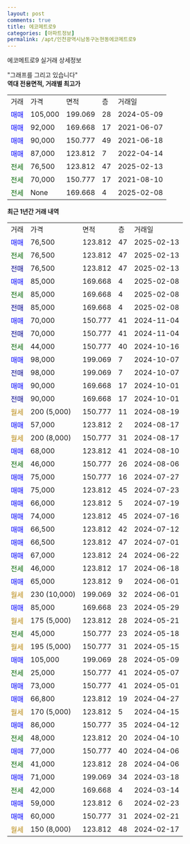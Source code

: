 ```yaml
---
layout: post
comments: true
title: 에코메트로9
categories: [아파트정보]
permalink: /apt/인천광역시남동구논현동에코메트로9
---
```


에코메트로9 실거래 상세정보

<script type="text/javascript">
  google.charts.load('current', {'packages':['line', 'corechart']});
  google.charts.setOnLoadCallback(drawChart);

  function drawChart() {
    var data = new google.visualization.DataTable();
    data.addColumn('date', '거래일');
    data.addColumn('number', "매매");
    data.addColumn('number', "전세");
    data.addColumn('number', "전매");

    data.addRows([[new Date(Date.parse("2025-02-13")), 76500, null, null], [new Date(Date.parse("2025-02-13")), null, 76500, null], [new Date(Date.parse("2025-02-13")), null, null, 76500], [new Date(Date.parse("2025-02-08")), 85000, null, null], [new Date(Date.parse("2025-02-08")), null, 85000, null], [new Date(Date.parse("2025-02-08")), null, null, 85000], [new Date(Date.parse("2024-11-04")), 70000, null, null], [new Date(Date.parse("2024-11-04")), null, null, 70000], [new Date(Date.parse("2024-10-16")), null, 44000, null], [new Date(Date.parse("2024-10-07")), 98000, null, null], [new Date(Date.parse("2024-10-07")), null, null, 98000], [new Date(Date.parse("2024-10-01")), 90000, null, null], [new Date(Date.parse("2024-10-01")), null, null, 90000], [new Date(Date.parse("2024-08-19")), null, null, null], [new Date(Date.parse("2024-08-17")), 57000, null, null], [new Date(Date.parse("2024-08-17")), null, null, null], [new Date(Date.parse("2024-08-10")), 68000, null, null], [new Date(Date.parse("2024-08-06")), null, 46000, null], [new Date(Date.parse("2024-07-27")), 75000, null, null], [new Date(Date.parse("2024-07-23")), 75000, null, null], [new Date(Date.parse("2024-07-19")), 66000, null, null], [new Date(Date.parse("2024-07-16")), 74000, null, null], [new Date(Date.parse("2024-07-12")), 66500, null, null], [new Date(Date.parse("2024-07-01")), 66500, null, null], [new Date(Date.parse("2024-06-22")), 67000, null, null], [new Date(Date.parse("2024-06-18")), null, 46000, null], [new Date(Date.parse("2024-06-01")), 65000, null, null], [new Date(Date.parse("2024-06-01")), null, null, null], [new Date(Date.parse("2024-05-29")), 85000, null, null], [new Date(Date.parse("2024-05-21")), null, null, null], [new Date(Date.parse("2024-05-18")), null, 45000, null], [new Date(Date.parse("2024-05-15")), null, null, null], [new Date(Date.parse("2024-05-09")), 105000, null, null], [new Date(Date.parse("2024-05-07")), null, 25000, null], [new Date(Date.parse("2024-05-01")), 73000, null, null], [new Date(Date.parse("2024-04-27")), 66800, null, null], [new Date(Date.parse("2024-04-15")), null, null, null], [new Date(Date.parse("2024-04-12")), 86000, null, null], [new Date(Date.parse("2024-04-10")), null, 48000, null], [new Date(Date.parse("2024-04-06")), 77000, null, null], [new Date(Date.parse("2024-04-06")), null, 41000, null], [new Date(Date.parse("2024-03-18")), 71000, null, null], [new Date(Date.parse("2024-03-14")), null, 42000, null], [new Date(Date.parse("2024-02-23")), 59000, null, null], [new Date(Date.parse("2024-02-21")), 60000, null, null], [new Date(Date.parse("2024-02-17")), null, null, null]]);

    var options = {
      hAxis: {
        format: 'yyyy/MM/dd'
      },    
      lineWidth: 0,
      pointsVisible: true,    
      title: '최근 1년간 유형별 실거래가 분포',
      legend: { position: 'bottom' }
    };

    var formatter = new google.visualization.NumberFormat({pattern:'###,###'} );
    formatter.format(data, 1);
    formatter.format(data, 2);
    
    setTimeout(function() {
        var chart = new google.visualization.LineChart(document.getElementById('columnchart_material'));
        chart.draw(data, (options));
        document.getElementById('loading').style.display = 'none';
    }, 200);
  }
</script>


<div id="loading" style="z-index:20; display: block; margin-left: 0px">"그래프를 그리고 있습니다"</div>
<div id="columnchart_material" style="width: 95%; margin-left: 0px; display: block"></div>
<!-- contents start -->
<b>역대 전용면적, 거래별 최고가</b>
<table class="sortable">
    <tr>
      <td>거래</td>
      <td>가격</td>
      <td>면적</td>
      <td>층</td>
      <td>거래일</td>
    </tr>
        <tr>
          <td><a style="color: blue">매매</a></td>
          <td>105,000</td>
          <td>199.069</td>
          <td>28</td>
          <td>2024-05-09</td>
        </tr>            <tr>
          <td><a style="color: blue">매매</a></td>
          <td>92,000</td>
          <td>169.668</td>
          <td>17</td>
          <td>2021-06-07</td>
        </tr>            <tr>
          <td><a style="color: blue">매매</a></td>
          <td>90,000</td>
          <td>150.777</td>
          <td>49</td>
          <td>2021-06-18</td>
        </tr>            <tr>
          <td><a style="color: blue">매매</a></td>
          <td>87,000</td>
          <td>123.812</td>
          <td>7</td>
          <td>2022-04-14</td>
        </tr>        
        <tr>
              <td><a style="color: darkgreen">전세</a></td>
              <td>76,500</td>
              <td>123.812</td>
              <td>47</td>
              <td>2025-02-13</td>
            </tr>            <tr>
              <td><a style="color: darkgreen">전세</a></td>
              <td>70,000</td>
              <td>150.777</td>
              <td>17</td>
              <td>2021-08-10</td>
            </tr>            <tr>
              <td><a style="color: darkgreen">전세</a></td>
              <td>None</td>
              <td>169.668</td>
              <td>4</td>
              <td>2025-02-08</td>
            </tr>        
    
</table>

<b>최근 1년간 거래 내역</b>

<table class="sortable">
    <tr>
      <td>거래</td>
      <td>가격</td>
      <td>면적</td>
      <td>층</td>
      <td>거래일</td>
    </tr>
    <tr>
      <td><a style="color: blue">매매</a></td>
      <td>76,500</td>
      <td>123.812</td>
      <td>47</td>
      <td>2025-02-13</td>
    </tr>          <tr>
      <td><a style="color: darkgreen">전세</a></td>
      <td>76,500</td>
      <td>123.812</td>
      <td>47</td>
      <td>2025-02-13</td>
    </tr>          <tr>
      <td><a style="color: darkblue">전매</a></td>
      <td>76,500</td>
      <td>123.812</td>
      <td>47</td>
      <td>2025-02-13</td>
    </tr>          <tr>
      <td><a style="color: blue">매매</a></td>
      <td>85,000</td>
      <td>169.668</td>
      <td>4</td>
      <td>2025-02-08</td>
    </tr>          <tr>
      <td><a style="color: darkgreen">전세</a></td>
      <td>85,000</td>
      <td>169.668</td>
      <td>4</td>
      <td>2025-02-08</td>
    </tr>          <tr>
      <td><a style="color: darkblue">전매</a></td>
      <td>85,000</td>
      <td>169.668</td>
      <td>4</td>
      <td>2025-02-08</td>
    </tr>          <tr>
      <td><a style="color: blue">매매</a></td>
      <td>70,000</td>
      <td>150.777</td>
      <td>41</td>
      <td>2024-11-04</td>
    </tr>          <tr>
      <td><a style="color: darkblue">전매</a></td>
      <td>70,000</td>
      <td>150.777</td>
      <td>41</td>
      <td>2024-11-04</td>
    </tr>          <tr>
      <td><a style="color: darkgreen">전세</a></td>
      <td>44,000</td>
      <td>150.777</td>
      <td>40</td>
      <td>2024-10-16</td>
    </tr>          <tr>
      <td><a style="color: blue">매매</a></td>
      <td>98,000</td>
      <td>199.069</td>
      <td>7</td>
      <td>2024-10-07</td>
    </tr>          <tr>
      <td><a style="color: darkblue">전매</a></td>
      <td>98,000</td>
      <td>199.069</td>
      <td>7</td>
      <td>2024-10-07</td>
    </tr>          <tr>
      <td><a style="color: blue">매매</a></td>
      <td>90,000</td>
      <td>169.668</td>
      <td>17</td>
      <td>2024-10-01</td>
    </tr>          <tr>
      <td><a style="color: darkblue">전매</a></td>
      <td>90,000</td>
      <td>169.668</td>
      <td>17</td>
      <td>2024-10-01</td>
    </tr>          <tr>
      <td><a style="color: darkgoldenrod">월세</a></td>
      <td>200 (5,000)</td>
      <td>150.777</td>
      <td>11</td>
      <td>2024-08-19</td>
    </tr>          <tr>
      <td><a style="color: blue">매매</a></td>
      <td>57,000</td>
      <td>123.812</td>
      <td>2</td>
      <td>2024-08-17</td>
    </tr>          <tr>
      <td><a style="color: darkgoldenrod">월세</a></td>
      <td>200 (8,000)</td>
      <td>150.777</td>
      <td>31</td>
      <td>2024-08-17</td>
    </tr>          <tr>
      <td><a style="color: blue">매매</a></td>
      <td>68,000</td>
      <td>123.812</td>
      <td>41</td>
      <td>2024-08-10</td>
    </tr>          <tr>
      <td><a style="color: darkgreen">전세</a></td>
      <td>46,000</td>
      <td>150.777</td>
      <td>26</td>
      <td>2024-08-06</td>
    </tr>          <tr>
      <td><a style="color: blue">매매</a></td>
      <td>75,000</td>
      <td>150.777</td>
      <td>16</td>
      <td>2024-07-27</td>
    </tr>          <tr>
      <td><a style="color: blue">매매</a></td>
      <td>75,000</td>
      <td>123.812</td>
      <td>45</td>
      <td>2024-07-23</td>
    </tr>          <tr>
      <td><a style="color: blue">매매</a></td>
      <td>66,000</td>
      <td>123.812</td>
      <td>5</td>
      <td>2024-07-19</td>
    </tr>          <tr>
      <td><a style="color: blue">매매</a></td>
      <td>74,000</td>
      <td>123.812</td>
      <td>45</td>
      <td>2024-07-16</td>
    </tr>          <tr>
      <td><a style="color: blue">매매</a></td>
      <td>66,500</td>
      <td>123.812</td>
      <td>42</td>
      <td>2024-07-12</td>
    </tr>          <tr>
      <td><a style="color: blue">매매</a></td>
      <td>66,500</td>
      <td>123.812</td>
      <td>47</td>
      <td>2024-07-01</td>
    </tr>          <tr>
      <td><a style="color: blue">매매</a></td>
      <td>67,000</td>
      <td>123.812</td>
      <td>24</td>
      <td>2024-06-22</td>
    </tr>          <tr>
      <td><a style="color: darkgreen">전세</a></td>
      <td>46,000</td>
      <td>123.812</td>
      <td>17</td>
      <td>2024-06-18</td>
    </tr>          <tr>
      <td><a style="color: blue">매매</a></td>
      <td>65,000</td>
      <td>123.812</td>
      <td>9</td>
      <td>2024-06-01</td>
    </tr>          <tr>
      <td><a style="color: darkgoldenrod">월세</a></td>
      <td>230 (10,000)</td>
      <td>199.069</td>
      <td>32</td>
      <td>2024-06-01</td>
    </tr>          <tr>
      <td><a style="color: blue">매매</a></td>
      <td>85,000</td>
      <td>169.668</td>
      <td>23</td>
      <td>2024-05-29</td>
    </tr>          <tr>
      <td><a style="color: darkgoldenrod">월세</a></td>
      <td>175 (5,000)</td>
      <td>123.812</td>
      <td>28</td>
      <td>2024-05-21</td>
    </tr>          <tr>
      <td><a style="color: darkgreen">전세</a></td>
      <td>45,000</td>
      <td>150.777</td>
      <td>23</td>
      <td>2024-05-18</td>
    </tr>          <tr>
      <td><a style="color: darkgoldenrod">월세</a></td>
      <td>195 (5,000)</td>
      <td>150.777</td>
      <td>31</td>
      <td>2024-05-15</td>
    </tr>          <tr>
      <td><a style="color: blue">매매</a></td>
      <td>105,000</td>
      <td>199.069</td>
      <td>28</td>
      <td>2024-05-09</td>
    </tr>          <tr>
      <td><a style="color: darkgreen">전세</a></td>
      <td>25,000</td>
      <td>150.777</td>
      <td>41</td>
      <td>2024-05-07</td>
    </tr>          <tr>
      <td><a style="color: blue">매매</a></td>
      <td>73,000</td>
      <td>150.777</td>
      <td>41</td>
      <td>2024-05-01</td>
    </tr>          <tr>
      <td><a style="color: blue">매매</a></td>
      <td>66,800</td>
      <td>123.812</td>
      <td>19</td>
      <td>2024-04-27</td>
    </tr>          <tr>
      <td><a style="color: darkgoldenrod">월세</a></td>
      <td>170 (5,000)</td>
      <td>123.812</td>
      <td>5</td>
      <td>2024-04-15</td>
    </tr>          <tr>
      <td><a style="color: blue">매매</a></td>
      <td>86,000</td>
      <td>150.777</td>
      <td>35</td>
      <td>2024-04-12</td>
    </tr>          <tr>
      <td><a style="color: darkgreen">전세</a></td>
      <td>48,000</td>
      <td>123.812</td>
      <td>20</td>
      <td>2024-04-10</td>
    </tr>          <tr>
      <td><a style="color: blue">매매</a></td>
      <td>77,000</td>
      <td>150.777</td>
      <td>40</td>
      <td>2024-04-06</td>
    </tr>          <tr>
      <td><a style="color: darkgreen">전세</a></td>
      <td>41,000</td>
      <td>123.812</td>
      <td>28</td>
      <td>2024-04-06</td>
    </tr>          <tr>
      <td><a style="color: blue">매매</a></td>
      <td>71,000</td>
      <td>199.069</td>
      <td>34</td>
      <td>2024-03-18</td>
    </tr>          <tr>
      <td><a style="color: darkgreen">전세</a></td>
      <td>42,000</td>
      <td>169.668</td>
      <td>4</td>
      <td>2024-03-14</td>
    </tr>          <tr>
      <td><a style="color: blue">매매</a></td>
      <td>59,000</td>
      <td>123.812</td>
      <td>6</td>
      <td>2024-02-23</td>
    </tr>          <tr>
      <td><a style="color: blue">매매</a></td>
      <td>60,000</td>
      <td>150.777</td>
      <td>31</td>
      <td>2024-02-21</td>
    </tr>          <tr>
      <td><a style="color: darkgoldenrod">월세</a></td>
      <td>150 (8,000)</td>
      <td>123.812</td>
      <td>48</td>
      <td>2024-02-17</td>
    </tr>      </table>
<!-- contents end -->    

